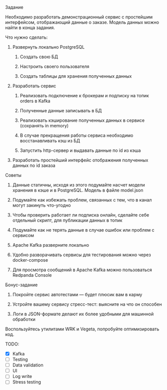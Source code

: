 Задание

Необходимо разработать демонстрационный сервис с простейшим интерфейсом, отображающий данные о заказе. Модель данных можно найти в конца задания.

Что нужно сделать:

1. Развернуть локально PostgreSQL

    1. Создать свою БД

    2. Настроить своего пользователя

    3. Создать таблицы для хранения полученных данных

2. Разработать сервис

    1. Реализовать подключение к брокерам и подписку на топик orders в Kafka

    2. Полученные данные записывать в БД

    3. Реализовать кэширование полученных данных в сервисе (сохранять in memory)

    4. В случае прекращения работы сервиса необходимо восстанавливать кэш из БД

    5. Запустить http-сервер и выдавать данные по id из кэша

3. Разработать простейший интерфейс отображения полученных данных по id заказа



Советы
1. Данные статичны, исходя из этого подумайте насчет модели хранения в кэше и в PostgreSQL. Модель в файле model.json

2. Подумайте как избежать проблем, связанных с тем, что в канал могут закинуть что-угодно

3. Чтобы проверить работает ли подписка онлайн, сделайте себе отдельный скрипт, для публикации данных в топик

4. Подумайте как не терять данные в случае ошибок или проблем с сервисом

5. Apache Kafka разверните локально

6. Удобно разворачивать сервисы для тестирования можно через docker-compose

7. Для просмотра сообщений в Apache Kafka можно пользоваться Redpanda Console




Бонус-задание
1. Покройте сервис автотестами — будет плюсик вам в карму

2. Устройте вашему сервису стресс-тест: выясните на что он способен

3. Логи в JSON-формате делают их более удобными для машинной обработки

Воспользуйтесь утилитами WRK и Vegeta, попробуйте оптимизировать код.


TODO:
- [x] Kafka
- [ ] Testing
- [ ] Data validation
- [ ] UI
- [ ] Log write
- [ ] Stress testing